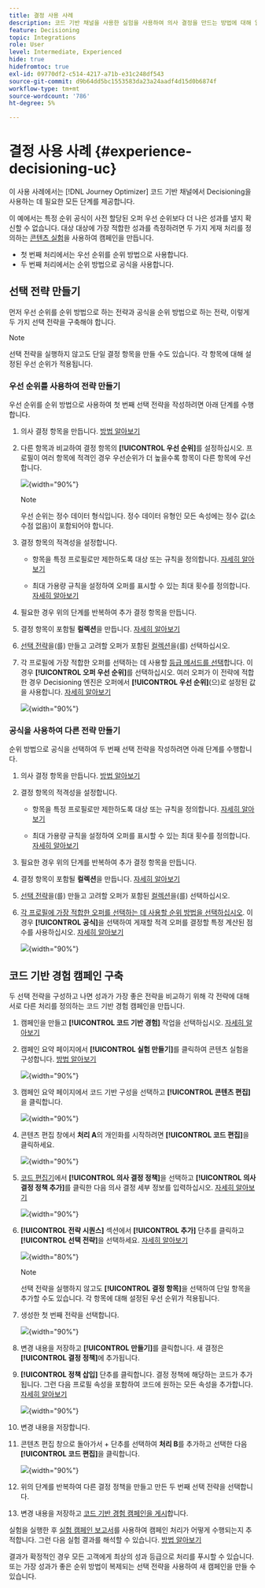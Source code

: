 ```yaml
---
title: 결정 사용 사례
description: 코드 기반 채널을 사용한 실험을 사용하여 의사 결정을 만드는 방법에 대해 알아봅니다
feature: Decisioning
topic: Integrations
role: User
level: Intermediate, Experienced
hide: true
hidefromtoc: true
exl-id: 09770df2-c514-4217-a71b-e31c248df543
source-git-commit: d9b64dd5bc1553583da23a24aadf4d15d0b6874f
workflow-type: tm+mt
source-wordcount: '786'
ht-degree: 5%

---
```


# 결정 사용 사례 {#experience-decisioning-uc}

이 사용 사례에서는 [!DNL Journey Optimizer] 코드 기반 채널에서 Decisioning을 사용하는 데 필요한 모든 단계를 제공합니다.

이 예에서는 특정 순위 공식이 사전 할당된 오퍼 우선 순위보다 더 나은 성과를 낼지 확신할 수 없습니다. 대상 대상에 가장 적합한 성과를 측정하려면 두 가지 게재 처리를 정의하는 [콘텐츠 실험](../content-management/content-experiment.md)을 사용하여 캠페인을 만듭니다.

* 첫 번째 처리에서는 우선 순위를 순위 방법으로 사용합니다.
* 두 번째 처리에서는 순위 방법으로 공식을 사용합니다.

## 선택 전략 만들기

먼저 우선 순위를 순위 방법으로 하는 전략과 공식을 순위 방법으로 하는 전략, 이렇게 두 가지 선택 전략을 구축해야 합니다.

>[!NOTE]
>
>선택 전략을 실행하지 않고도 단일 결정 항목을 만들 수도 있습니다. 각 항목에 대해 설정된 우선 순위가 적용됩니다.

### 우선 순위를 사용하여 전략 만들기

우선 순위를 순위 방법으로 사용하여 첫 번째 선택 전략을 작성하려면 아래 단계를 수행합니다.

1. 의사 결정 항목을 만듭니다. [방법 알아보기](items.md)

1. 다른 항목과 비교하여 결정 항목의 **[!UICONTROL 우선 순위]**&#x200B;를 설정하십시오. 프로필이 여러 항목에 적격인 경우 우선순위가 더 높을수록 항목이 다른 항목에 우선합니다.

   ![](assets/exd-uc-item-priority.png){width="90%"}

   >[!NOTE]
   >
   >우선 순위는 정수 데이터 형식입니다. 정수 데이터 유형인 모든 속성에는 정수 값(소수점 없음)이 포함되어야 합니다.

1. 결정 항목의 적격성을 설정합니다.

   * 항목을 특정 프로필로만 제한하도록 대상 또는 규칙을 정의합니다. [자세히 알아보기](items.md#eligibility)

   * 최대 가용량 규칙을 설정하여 오퍼를 표시할 수 있는 최대 횟수를 정의합니다. [자세히 알아보기](items.md#capping)

1. 필요한 경우 위의 단계를 반복하여 추가 결정 항목을 만듭니다.

1. 결정 항목이 포함될 **컬렉션**&#x200B;을 만듭니다. [자세히 알아보기](collections.md)

1. [선택 전략](selection-strategies.md#create-selection-strategy)을(를) 만들고 고려할 오퍼가 포함된 [컬렉션](collections.md)을(를) 선택하십시오.

1. 각 프로필에 가장 적합한 오퍼를 선택하는 데 사용할 [등급 메서드를 선택](#select-ranking-method)합니다. 이 경우 **[!UICONTROL 오퍼 우선 순위]**&#x200B;를 선택하십시오. 여러 오퍼가 이 전략에 적합한 경우 Decisioning 엔진은 오퍼에서 **[!UICONTROL 우선 순위]**(으)로 설정된 값을 사용합니다. [자세히 알아보기](selection-strategies.md#offer-priority)

   ![](assets/exd-uc-strategy-priority.png){width="90%"}

### 공식을 사용하여 다른 전략 만들기

순위 방법으로 공식을 선택하여 두 번째 선택 전략을 작성하려면 아래 단계를 수행합니다.

1. 의사 결정 항목을 만듭니다. [방법 알아보기](items.md)

   <!--Do you need to set the same **[!UICONTROL Priority]** as for the first decision item, or it won't be considered at all?-->

1. 결정 항목의 적격성을 설정합니다.

   * 항목을 특정 프로필로만 제한하도록 대상 또는 규칙을 정의합니다. [자세히 알아보기](items.md#eligibility)

   * 최대 가용량 규칙을 설정하여 오퍼를 표시할 수 있는 최대 횟수를 정의합니다. [자세히 알아보기](items.md#capping)

1. 필요한 경우 위의 단계를 반복하여 추가 결정 항목을 만듭니다.

1. 결정 항목이 포함될 **컬렉션**&#x200B;을 만듭니다. [자세히 알아보기](collections.md)

1. [선택 전략](selection-strategies.md#create-selection-strategy)을(를) 만들고 고려할 오퍼가 포함된 [컬렉션](collections.md)을(를) 선택하십시오.

1. [각 프로필에 가장 적합한 오퍼를 선택하는 데 사용할 순위 방법을 선택하십시오](#select-ranking-method). 이 경우 **[!UICONTROL 공식]**&#x200B;을 선택하여 게재할 적격 오퍼를 결정할 특정 계산된 점수를 사용하십시오. [자세히 알아보기](selection-strategies.md#ranking-formula)

   ![](assets/exd-uc-strategy-formula.png){width="90%"}

## 코드 기반 경험 캠페인 구축

<!--To present the best dynamic offer and experience to your visitors on your website or mobile app, add a decision policy to a code-based campaign.

Define two delivery treatments each containing a different decision policy.-->

두 선택 전략을 구성하고 나면 성과가 가장 좋은 전략을 비교하기 위해 각 전략에 대해 서로 다른 처리를 정의하는 코드 기반 경험 캠페인을 만듭니다.

1. 캠페인을 만들고 **[!UICONTROL 코드 기반 경험]** 작업을 선택하십시오. [자세히 알아보기](../code-based/create-code-based.md)

1. 캠페인 요약 페이지에서 **[!UICONTROL 실험 만들기]**&#x200B;를 클릭하여 콘텐츠 실험을 구성합니다. [방법 알아보기](../content-management/content-experiment.md)

   ![](assets/exd-uc-create-experiment.png){width="90%"}

1. 캠페인 요약 페이지에서 코드 기반 구성을 선택하고 **[!UICONTROL 콘텐츠 편집]**&#x200B;을 클릭합니다.

   ![](assets/exd-uc-edit-cbe-content.png){width="90%"}

1. 콘텐츠 편집 창에서 **처리 A**&#x200B;의 개인화를 시작하려면 **[!UICONTROL 코드 편집]**&#x200B;을 클릭하세요.

   ![](assets/exd-uc-experiment-treatment-a.png){width="90%"}

1. [코드 편집기](../code-based/create-code-based.md#edit-code)에서 **[!UICONTROL 의사 결정 정책]**&#x200B;을 선택하고 **[!UICONTROL 의사 결정 정책 추가]**&#x200B;를 클릭한 다음 의사 결정 세부 정보를 입력하십시오. [자세히 알아보기](create-decision.md#add)

   ![](assets/decision-code-based-create.png){width="90%"}

1. **[!UICONTROL 전략 시퀀스]** 섹션에서 **[!UICONTROL 추가]** 단추를 클릭하고 **[!UICONTROL 선택 전략]**&#x200B;을 선택하세요. [자세히 알아보기](create-decision.md#select)

   ![](assets/decision-code-based-strategy-sequence.png){width="80%"}

   >[!NOTE]
   >
   >선택 전략을 실행하지 않고도 **[!UICONTROL 결정 항목]**&#x200B;을 선택하여 단일 항목을 추가할 수도 있습니다. 각 항목에 대해 설정된 우선 순위가 적용됩니다.

1. 생성한 첫 번째 전략을 선택합니다.

   ![](assets/exd-uc-experiment-strategy-priority.png){width="90%"}

1. 변경 내용을 저장하고 **[!UICONTROL 만들기]**&#x200B;를 클릭합니다. 새 결정은 **[!UICONTROL 결정 정책]**&#x200B;에 추가됩니다.

1. **[!UICONTROL 정책 삽입]** 단추를 클릭합니다. 결정 정책에 해당하는 코드가 추가됩니다. 그런 다음 프로필 속성을 포함하여 코드에 원하는 모든 속성을 추가합니다. [자세히 알아보기](create-decision.md#use-decision-policy)

   ![](assets/exd-uc-experiment-insert-policy.png){width="90%"}

1. 변경 내용을 저장합니다.

1. 콘텐츠 편집 창으로 돌아가서 + 단추를 선택하여 **처리 B**&#x200B;를 추가하고 선택한 다음 **[!UICONTROL 코드 편집]**&#x200B;을 클릭합니다.

   ![](assets/exd-uc-experiment-treatment-b.png){width="90%"}

1. 위의 단계를 반복하여 다른 결정 정책을 만들고 만든 두 번째 선택 전략을 선택합니다. <!--Do you need to create exactly the same content to compare only the ranking method?-->

1. 변경 내용을 저장하고 [코드 기반 경험 캠페인을 게시](../code-based/publish-code-based.md)합니다.

실험을 실행한 후 [실험 캠페인 보고서](../reports/campaign-global-report-cja-experimentation.md)를 사용하여 캠페인 처리가 어떻게 수행되는지 추적합니다.<!-- and [report on decisioning](cja-reporting.md).--> 그런 다음 실험 결과를 해석할 수 있습니다. [방법 알아보기](../content-management/get-started-experiment.md#interpret-results)

결과가 확정적인 경우 모든 고객에게 최상의 성과 등급으로 처리를 푸시할 수 있습니다. 또는 가장 성과가 좋은 순위 방법이 복제되는 선택 전략을 사용하여 새 캠페인을 만들 수 있습니다.